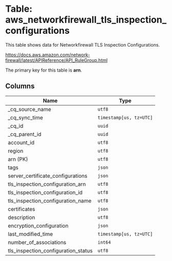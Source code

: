 # Table: aws_networkfirewall_tls_inspection_configurations

This table shows data for Networkfirewall TLS Inspection Configurations.

https://docs.aws.amazon.com/network-firewall/latest/APIReference/API_RuleGroup.html

The primary key for this table is **arn**.

## Columns

| Name          | Type          |
| ------------- | ------------- |
|_cq_source_name|`utf8`|
|_cq_sync_time|`timestamp[us, tz=UTC]`|
|_cq_id|`uuid`|
|_cq_parent_id|`uuid`|
|account_id|`utf8`|
|region|`utf8`|
|arn (PK)|`utf8`|
|tags|`json`|
|server_certificate_configurations|`json`|
|tls_inspection_configuration_arn|`utf8`|
|tls_inspection_configuration_id|`utf8`|
|tls_inspection_configuration_name|`utf8`|
|certificates|`json`|
|description|`utf8`|
|encryption_configuration|`json`|
|last_modified_time|`timestamp[us, tz=UTC]`|
|number_of_associations|`int64`|
|tls_inspection_configuration_status|`utf8`|